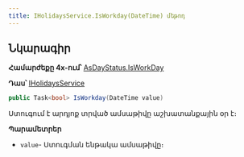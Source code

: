 ```yaml
---
title: IHolidaysService.IsWorkday(DateTime) մեթոդ  
---
```


## Նկարագիր

**Համարժեքը 4x-ում՝** [AsDayStatus.IsWorkDay](https://armsoft.github.io/as4x-docs/HTM/ProgrGuide/Functions/AsDayStatus/IsWorkDay.html)

**Դաս՝** [IHolidaysService](../IHolidaysService.md)

```c#
public Task<bool> IsWorkday(DateTime value)
```

Ստուգում է արդյոք տրված ամսաթիվը աշխատանքային օր է։

**Պարամետրեր**

* `value`- Ստուգման ենթակա ամսաթիվը։
